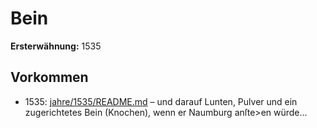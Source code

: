 # Bein

**Ersterwähnung:** 1535

## Vorkommen
- 1535: [jahre/1535/README.md](../jahre/1535/README.md) – und darauf Lunten, Pulver und ein zugerichtetes
Bein (Knochen), wenn er Naumburg anſte>en würde...
